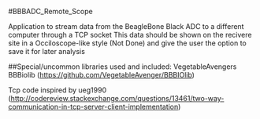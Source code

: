 #BBBADC_Remote_Scope


Application to stream data from the BeagleBone Black ADC
to a different computer through a TCP socket
This data should be shown on the recivere site in a Occiloscope-like
style (Not Done) and give the user the option to save it for later analysis


##Special/uncommon libraries used and included:
VegetableAvengers BBBiolib (https://github.com/VegetableAvenger/BBBIOlib)

Tcp code inspired by ueg1990 (http://codereview.stackexchange.com/questions/13461/two-way-communication-in-tcp-server-client-implementation)
 

